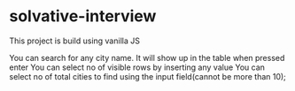 # solvative-interview
This project is build using vanilla JS

You can search for any city name. It will show up in the table when pressed enter
You can select no of visible rows by inserting any value
You can select no of total cities to find using the input field(cannot be more than 10);
